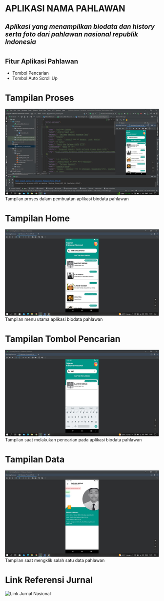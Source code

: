 # APLIKASI NAMA PAHLAWAN
## _Aplikasi yang menampilkan biodata dan history serta foto dari pahlawan nasional republik Indonesia_

#
#
#
#


## Fitur Aplikasi Pahlawan
- Tombol Pencarian
- Tombol Auto Scroll Up
#
# Tampilan Proses
![alt text](https://github.com/210320003/Projek-UAS-Android/blob/main/tampilan%20proses%20.jpg?raw=true)
Tampilan proses dalam pembuatan aplikasi biodata pahlawan
# Tampilan Home
![alt text](https://github.com/210320003/Projek-UAS-Android/blob/main/tampilan%20awal%20atau%20home.jpg?raw=true)
Tampilan menu utama aplikasi biodata pahlawan
# Tampilan Tombol Pencarian
![alt text](https://github.com/210320003/Projek-UAS-Android/blob/main/tampilan%20saat%20mencari.jpg?raw=true)
Tampilan saat melakukan pencarian pada aplikasi biodata pahlawan
# Tampilan Data
![alt text](https://github.com/210320003/Projek-UAS-Android/blob/main/tampilan%20saat%20menampilkan%20salah%201%20data.jpg?raw=true)
Tampilan saat mengklik salah satu data pahlawan 
# Link Referensi Jurnal
![Link Jurnal Nasional](https://journal.ibrahimy.ac.id/index.php/JIMI/article/view/892)

